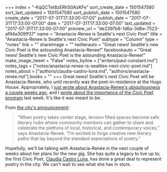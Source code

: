 +++
index = "-KqQCTet8zERhS0AzKFe"
sort_create_date = 1501547580
sort_last_updated = 1501547580
sort_publish_date = 1501547580
create_date = "2017-07-31T17:33:00-07:00"
publish_date = "2017-07-31T17:33:00-07:00"
date = "2017-07-31T17:33:00-07:00"
last_updated = "2017-07-31T17:33:00-07:00"
preview_url = "de2397b6-1d6a-3d6e-7523-af94a309ff37"
name = "Anastacia-Renee is Seattle's next Civic Poet"
title = "Anastacia-Renee is Seattle's next Civic Poet"
subtype = "Column"
type = "notes"
link = ""
shareimage = ""
twitterauto = "Great news! Seattle's new Civic Poet is the astounding Anastacia-Renee!"
facebookauto = "Great news! Seattle's new Civic Poet is the astounding Anastacia-Renee!"
make_image_tweet = "False"
notes_byline = ["writers/paul-constant.md"]
notes_tags = ["notes/anastacia-renee-is-seattles-next-civic-poet.md"]
notes_about = ["authors/claudia-castro-luna.md", "authors/anastacia-renee.md"]
books = ""
+++
Great news! Seattle's next Civic Poet will be Anastacia-Renée, who until recently was the poet-in-residence at the Hugo House. Appropriately, I [just wrote about Anastacia-Renee's ubiquitousness a couple weeks ago](http://www.seattlereviewofbooks.com/notes/2017/07/19/literary-event-of-the-week-forget-it-reading-at-elliott-bay-book-company/), and I [wrote about the importance of the Civic Poet program](http://www.seattlereviewofbooks.com/reviews/we-the-poems/) last week. It's like it was meant to be.

From [the city's announcement](http://artbeat.seattle.gov/2017/07/31/anastacia-renee-tolbert-selected-as-seattles-next-civic-poet/):

<blockquote>“When poetry takes center stage, tension filled spaces become safe literary hubs where community members can gather to share and celebrate the plethora of local, historical, and contemporary voices,” says Anastacia-Reneé. “I’m excited to forge creative new literary paths that lay beyond the standard expectations of poetry.”</blockquote>

Hopefully, we'll be talking with Anastacia-Renée in the next couple of weeks about her plans for the new gig. She has quite a legacy to live up to; the first Civic Poet, [Claudia Castro Luna](http://www.seattlereviewofbooks.com/authors/claudia-castro-luna/), has done a great deal to represent poetry in the city. We can't wait to see what she has in store.
